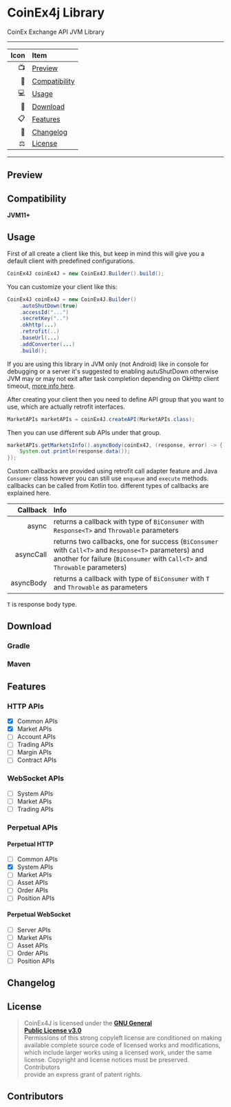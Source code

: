 # CoinEx4j Library
CoinEx Exchange API JVM Library 

---

|Icon|      Item                          |
| ---:|:------------------------------- |
|📺| [Preview](#Preview)             |
|📱| [Compatibility](#Compatibility) |
|💻| [Usage](#Usage)                 |
|📩| [Download](#Download)           |
|📋| [Features](#Features)           |
|🧾| [Changelog](#Changelog)         |
|⚖️| [License](#License)             |

---

## Preview

## Compatibility
**JVM11+**
## Usage
First of all create a client like this, but keep in mind this will give you a default client with predefined configurations.
```java
CoinEx4J coinEx4J = new CoinEx4J.Builder().build();
```
You can customize your client like this:
```java
CoinEx4J coinEx4J = new CoinEx4J.Builder()
	.autoShutDown(true)
	.accessId("...")
	.secretKey("..")
	.okhttp(...)
	.retrofit(..)
	.baseUrl(...)
	.addConverter(...)
	.build();
```
If you are using this library in JVM only (not Android) like in console for debugging or a server it's suggested to enabling autuShutDown otherwise JVM may or may not exit after task completion depending on OkHttp client timeout, [more info here](https://github.com/square/retrofit/issues/3144).

After creating your client then you need to define API group that you want to use, which are actually retrofit interfaces.
```java
MarketAPIs marketAPIs = coinEx4J.createAPI(MarketAPIs.class);
```
Then you can use different sub APIs under that group.
```java
marketAPIs.getMarketsInfo().asyncBody(coinEx4J, (response, error) -> {
	System.out.println(response.data());
});
```
Custom callbacks are provided using retrofit call adapter feature and Java `Consumer` class however you can still use `enqueue` and `execute` methods. callbacks can be called from Kotlin too. different types of callbacks are explained here.

|Callback|Info|
|-------:|:----------|
|async|returns a callback with type of `BiConsumer` with `Response<T>` and `Throwable` parameters |
|asyncCall|returns two callbacks, one for success (`BiConsumer` with `Call<T>` and `Response<T>` parameters) and another for failure (`BiConsumer` with `Call<T>` and `Throwable` parameters)|
|asyncBody|returns a callback with type of `BiConsumer` with `T` and `Throwable` as parameters|

`T` is response body type.
## Download
### Gradle
### Maven
## Features
### HTTP APIs
- [x] Common APIs
- [x] Market APIs
- [ ] Account APIs
- [ ] Trading APIs
- [ ] Margin APIs
- [ ] Contract APIs
### WebSocket APIs
- [ ] System APIs
- [ ] Market APIs
- [ ] Trading APIs
### Perpetual APIs
#### Perpetual HTTP
- [ ] Common APIs
- [x] System APIs
- [ ] Market APIs
- [ ] Asset APIs
- [ ] Order APIs
- [ ] Position APIs
#### Perpetual WebSocket
- [ ] Server APIs
- [ ] Market APIs
- [ ] Asset APIs
- [ ] Order APIs
- [ ] Position APIs

## Changelog

## License
> CoinEx4J is licensed under the **[GNU General  
> Public License v3.0](./LICENSE)**  
> Permissions of this strong copyleft license are conditioned on making  
> available complete source code of licensed works and modifications,  
> which include larger works using a licensed work, under the same  
> license. Copyright and license notices must be preserved. Contributors  
> provide an express grant of patent rights.
## Contributors
